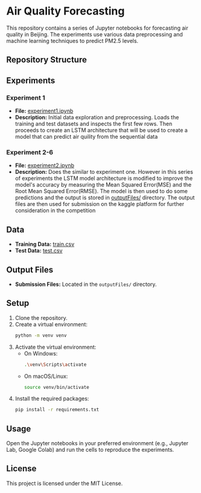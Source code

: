 # Air Quality Forecasting

This repository contains a series of Jupyter notebooks for forecasting air quality in Beijing. The experiments use various data preprocessing and machine learning techniques to predict PM2.5 levels.

## Repository Structure


## Experiments

### Experiment 1
- **File:** [experiment1.ipynb](experiment1.ipynb)
- **Description:** Initial data exploration and preprocessing. Loads the training and test datasets and inspects the first few rows. Then proceeds to create an LSTM architecture that will be used to create a model that can predict air quility from the sequential data

### Experiment 2-6
- **File:** [experiment2.ipynb](experiment2.ipynb)
- **Description:** Does the similar to experiment one. However in this series of experiments the LSTM model architecture is modified to improve the model's accuracy by measuring the Mean Squared Error(MSE) and the Root Mean Squared Error(RMSE). The model is then used to do some predictions and the output is stored in [outputFiles/](outputFiles) directory. The output files are then used for submission on the kaggle platform for further consideration in the competition

## Data
- **Training Data:** [train.csv](train.csv)
- **Test Data:** [test.csv](test.csv)

## Output Files
- **Submission Files:** Located in the `outputFiles/` directory.

## Setup
1. Clone the repository.
2. Create a virtual environment:
    ```sh
    python -m venv venv
    ```
3. Activate the virtual environment:
    - On Windows:
        ```sh
        .\venv\Scripts\activate
        ```
    - On macOS/Linux:
        ```sh
        source venv/bin/activate
        ```
4. Install the required packages:
    ```sh
    pip install -r requirements.txt
    ```

## Usage
Open the Jupyter notebooks in your preferred environment (e.g., Jupyter Lab, Google Colab) and run the cells to reproduce the experiments.

## License
This project is licensed under the MIT License.
